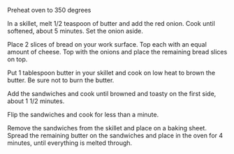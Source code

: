 Preheat oven to 350 degrees

In a skillet, melt 1/2 teaspoon of butter and add the red onion. Cook until softened, about 5 minutes. Set the onion aside.

Place 2 slices of bread on your work surface. Top each with an equal amount of cheese. Top with the onions and place the remaining bread slices on top.

Put 1 tablespoon butter in your skillet and cook on low heat to brown the butter. Be sure not to burn the butter.

Add the sandwiches and cook until browned and toasty on the first side, about 1 1/2 minutes.

Flip the sandwiches and cook for less than a minute.

Remove the sandwiches from the skillet and place on a baking sheet. Spread the remaining butter on the sandwiches and place in the oven for 4 minutes, until everything is melted through.